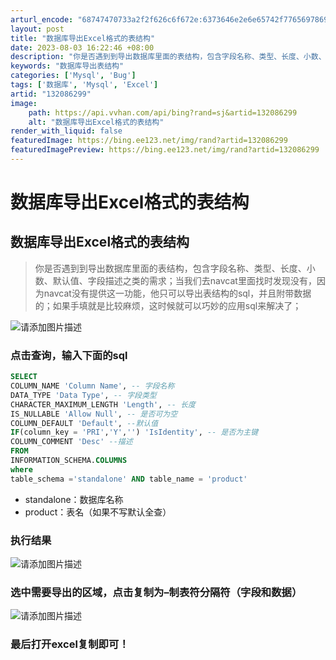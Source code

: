 ```yaml
---
arturl_encode: "68747470733a2f2f626c6f672e:6373646e2e6e65742f77656978696e5f34323630313133362f:61727469636c652f64657461696c732f313332303836323939"
layout: post
title: "数据库导出Excel格式的表结构"
date: 2023-08-03 16:22:46 +08:00
description: "你是否遇到到导出数据库里面的表结构，包含字段名称、类型、长度、小数、默认值、字段描述之类的需求；当我"
keywords: "数据库导出表结构"
categories: ['Mysql', 'Bug']
tags: ['数据库', 'Mysql', 'Excel']
artid: "132086299"
image:
    path: https://api.vvhan.com/api/bing?rand=sj&artid=132086299
    alt: "数据库导出Excel格式的表结构"
render_with_liquid: false
featuredImage: https://bing.ee123.net/img/rand?artid=132086299
featuredImagePreview: https://bing.ee123.net/img/rand?artid=132086299
---
```


# 数据库导出Excel格式的表结构

## 数据库导出Excel格式的表结构

> 你是否遇到到导出数据库里面的表结构，包含字段名称、类型、长度、小数、默认值、字段描述之类的需求；当我们去navcat里面找时发现没有，因为navcat没有提供这一功能，他只可以导出表结构的sql，并且附带数据的；如果手填就是比较麻烦，这时候就可以巧妙的应用sql来解决了；

![请添加图片描述](https://i-blog.csdnimg.cn/blog_migrate/03286eb8f0336c894b0bbcf4dc0698fd.png)

### 点击查询，输入下面的sql

```sql
SELECT
COLUMN_NAME 'Column Name', -- 字段名称
DATA_TYPE 'Data Type', -- 字段类型
CHARACTER_MAXIMUM_LENGTH 'Length', -- 长度
IS_NULLABLE 'Allow Null', -- 是否可为空
COLUMN_DEFAULT 'Default', --默认值
IF(column_key = 'PRI','Y','') 'IsIdentity', -- 是否为主键
COLUMN_COMMENT 'Desc' --描述
FROM
INFORMATION_SCHEMA.COLUMNS
where
table_schema ='standalone' AND table_name = 'product'

```

* standalone：数据库名称
* product：表名（如果不写默认全查）

### 执行结果

![请添加图片描述](https://i-blog.csdnimg.cn/blog_migrate/2f967acfef576c47531a9afdb8458037.png)

### 选中需要导出的区域，点击复制为–制表符分隔符（字段和数据）

![请添加图片描述](https://i-blog.csdnimg.cn/blog_migrate/4d49672af2fa963c542154d79f6ba4ea.png)

### 

### 最后打开excel复制即可！